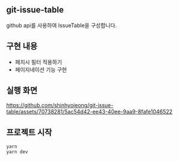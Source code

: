 ## git-issue-table
github api를 사용하여 IssueTable을 구성합니다.

## 구현 내용
* 패치시 필터 적용하기
* 페이지네이션 기능 구현

## 실행 화면
https://github.com/shinhyojeong/git-issue-table/assets/70738281/5ac54d42-ee43-40ee-9aa9-8fafe1046522

## 프로젝트 시작
```
yarn
yarn dev
```




